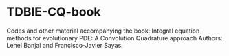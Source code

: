 # TDBIE-CQ-book
Codes and other material accompanying the book: Integral equation methods for evolutionary PDE: A Convolution Quadrature approach
Authors: Lehel Banjai and Francisco-Javier Sayas.
